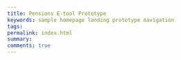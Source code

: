 ```yaml
---
title: Pensions E-tool Prototype
keywords: sample homepage landing prototype navigation
tags:
permalink: index.html
summary:
comments: true
---
```

